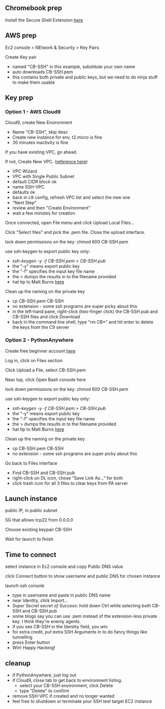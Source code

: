 ## Chromebook prep

Install the Secure Shell Extension [here](https://chrome.google.com/webstore/detail/secure-shell-extension/iodihamcpbpeioajjeobimgagajmlibd?utm_source=chrome-ntp-icon)


## AWS prep

Ec2 console > NEtwork & Security > Key Pairs

Create Key pair
  - named "CB-SSH" in this example, substitute your own name
  - auto downloads CB-SSH.pem
  - this contains both private and public keys, but we need to do ninja stuff to make them usable

## Key prep

### Option 1 - AWS Cloud9

Cloud9, create New Environment

- Name "CB-SSH", skip desc
- Create new instance for env, t2.micro is fine
- 30 minutes inactivity is fine

If you have existing VPC, go ahead.

If not, Create New VPC.  ([reference here](https://docs.aws.amazon.com/cloud9/latest/user-guide/vpc-settings.html#vpc-settings-create-vpc))
- VPC Wizard
- VPC with Single Public Subnet
- default CIDR block ok
- name SSH-VPC
- defaults ok
- back in c9 config, refresh VPC list and select the new one
- "Next Step"
- review and then "Create Environment"
- wait a few minutes for creation

Once connected, open File menu and click Upload Local Files...

Click "Select files" and pick the .pem file. Close the upload interface.

lock down permissions on the key:  chmod 600 CB-SSH.pem

use ssh-keygen to export public key only:
- *ssh-keygen -y -f CB-SSH.pem > CB-SSH.pub*
- the "-y" means export public key
- the "-f" specifies the input key file name
- the > dumps the results in to the filename provided
- hat tip to Matt Burns [here](http://www.mattburns.co.uk/blog/2012/11/15/connecting-to-ec2-from-chromes-secure-shell-using-only-a-pem-file/)

Clean up the naming on the private key
- cp CB-SSH.pem CB-SSH
- no extension - some ssh programs are super picky about this
- in the left-hand pane, right-click (two-finger click) the CB-SSH.pub and CB-SSH files and click Download
- back in the command line shell, type "rm CB*" and hit enter to delete the keys from the C9 server


### Option 2 - PythonAnywhere

Create free beginner account [here](https://www.pythonanywhere.com/registration/register/beginner/)

Log in, click on Files section

Click Upload a File, select CB-SSH.pem

Near top, click Open Bash console here

lock down permissions on the key:  chmod 600 CB-SSH.pem

use ssh-keygen to export public key only:
- *ssh-keygen -y -f CB-SSH.pem > CB-SSH.pub*
- the "-y" means export public key
- the "-f" specifies the input key file name
- the > dumps the results in to the filename provided
- hat tip to Matt Burns [here](http://www.mattburns.co.uk/blog/2012/11/15/connecting-to-ec2-from-chromes-secure-shell-using-only-a-pem-file/)

Clean up the naming on the private key
- cp CB-SSH.pem CB-SSH
- no extension - some ssh programs are super picky about this

Go back to Files interface
- Find CB-SSH and CB-SSH.pub
- right-click on DL icon, chose "Save Link As..." for both
- click trash icon for all 3 files to clear keys from PA server


## Launch instance
  
public IP, in public subnet
  
SG that allows tcp22 from 0.0.0.0
  
Choose existing keypair CB-SSH

Wait for launch to finish

## Time to connect

select instance in Ec2 console and copy Public DNS value

click Connect button to show username and public DNS for chosen instance

launch ssh console
- type in username and paste in public DNS name
- near Identity, click Import...
- *Super Secret secret of Success*: hold down Ctrl while selecting *both* CB-SSH and CB-SSH.pub
- some blogs say you can use .pem instead of the extension-less private key. I think they're enemy agents.
- if you see CB-SSH in the Identity field, you win
- for extra credit, put extra SSH Arguments in to do fancy things like tunnelling
- press Enter button
- Win!  Happy Hacking!


## cleanup

- if PythonAnywhere, just log out
- if Cloud9, close tab to get back to environment listing.
  - select your CB-SSH environment, click Delete
  - type "Delete" to confirm
- remove SSH-VPC if created and no longer wanted
- feel free to shutdown or terminate your SSH test target EC2 instance


